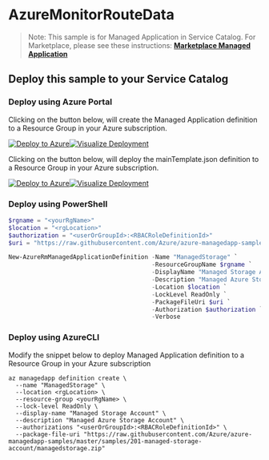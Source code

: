 # AzureMonitorRouteData

>Note: This sample is for Managed Application in Service Catalog. For Marketplace, please see these instructions:
[**Marketplace Managed Application**](https://docs.microsoft.com/en-us/azure/managed-applications/publish-marketplace-app)

## Deploy this sample to your Service Catalog

### Deploy using Azure Portal

Clicking on the button below, will create the Managed Application definition to a Resource Group in your Azure subscription.

[![Deploy to Azure](http://azuredeploy.net/deploybutton.png)](https://portal.azure.com/#create/Microsoft.Template/uri/https%3A%2F%2Fraw.githubusercontent.com%2Fjasoth%2FAzureMonitorRouteData%2Fmaster%2Fazuredeploy.json)[![Visualize Deployment](http://armviz.io/visualizebutton.png)](http://armviz.io/#/?load=https%3A%2F%2Fraw.githubusercontent.com%2Fjasoth%2FAzureMonitorRouteData%2Fmaster%2Fazuredeploy.json)

<!--- <a href="http://armviz.io/#/?load=https%3A%2F%2Fraw.githubusercontent.com%2Fjasoth%2FAzureMonitorRouteData%2Fmaster%2Fazuredeploy.json" target="_blank"><img src="http://armviz.io/visualizebutton.png" alt="Visualize Deployment" /></a> -->

Clicking on the button below, will deploy the mainTemplate.json definition to a Resource Group in your Azure subscription.

[![Deploy to Azure](http://azuredeploy.net/deploybutton.png)](https://portal.azure.com/#create/Microsoft.Template/uri/https%3A%2F%2Fraw.githubusercontent.com%2Fjasoth%2FAzureMonitorRouteData%2Fmaster%2FmainTemplate.json)[![Visualize Deployment](http://armviz.io/visualizebutton.png)](http://armviz.io/#/?load=https%3A%2F%2Fraw.githubusercontent.com%2Fjasoth%2FAzureMonitorRouteData%2Fmaster%2FmainTemplate.json)

<!--- <a href="http://armviz.io/#/?load=https%3A%2F%2Fraw.githubusercontent.com%2Fjasoth%2FAzureMonitorRouteData%2Fmaster%2FmainTemplate.json" target="_blank"><img src="http://armviz.io/visualizebutton.png" alt="Visualize Deployment" /></a> -->

### Deploy using PowerShell

````powershell
$rgname = "<yourRgName>"
$location = "<rgLocation>"
$authorization = "<userOrGroupId>:<RBACRoleDefinitionId>"
$uri = "https://raw.githubusercontent.com/Azure/azure-managedapp-samples/master/samples/201-managed-storage-account/managedstorage.zip"

New-AzureRmManagedApplicationDefinition -Name "ManagedStorage" `
                                        -ResourceGroupName $rgname `
                                        -DisplayName "Managed Storage Account" `
                                        -Description "Managed Azure Storage Account" `
                                        -Location $location `
                                        -LockLevel ReadOnly `
                                        -PackageFileUri $uri `
                                        -Authorization $authorization `
                                        -Verbose
````

### Deploy using AzureCLI

Modify the snippet below to deploy Managed Application definition to a Resource Group in your Azure subscription

````azureCLI
az managedapp definition create \
  --name "ManagedStorage" \
  --location <rgLocation> \
  --resource-group <yourRgName> \
  --lock-level ReadOnly \
  --display-name "Managed Storage Account" \
  --description "Managed Azure Storage Account" \
  --authorizations "<userOrGroupId>:<RBACRoleDefinitionId>" \
  --package-file-uri "https://raw.githubusercontent.com/Azure/azure-managedapp-samples/master/samples/201-managed-storage-account/managedstorage.zip"
````
